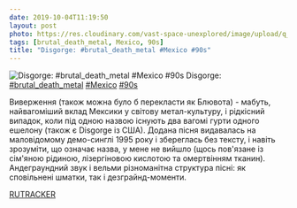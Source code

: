 ```yaml
---
date: 2019-10-04T11:19:50
layout: post
photo: https://res.cloudinary.com/vast-space-unexplored/image/upload/q_auto,dpr_auto,w_auto/photos/photo_750_04-10-2019_11-19-50.jpg
tags: [brutal_death_metal, Mexico, 90s]
title: "Disgorge: #brutal_death_metal #Mexico #90s"
---
```

![Disgorge: #brutal_death_metal #Mexico #90s](https://res.cloudinary.com/vast-space-unexplored/image/upload/q_auto,dpr_auto,w_auto/photos/photo_750_04-10-2019_11-19-50.jpg)
Disgorge: [#brutal_death_metal](/tags/#brutal_death_metal) [#Mexico](/tags/#Mexico) [#90s](/tags/#90s)

Виверження (також можна було б перекласти як Блювота) - мабуть,  найвагоміший вклад Мексики у світову метал-культуру, і рідкісний випадок, коли під одною назвою існують два вагомі гурти одного ешелону (також є Disgorge із США). Додана пісня видавалась на маловідомому демо-синглі 1995 року і збереглась без тексту, і навіть зрозуміти, що означає назва, у мене не вийшло (щось пов&#39;язане із сім&#39;яною рідиною, лізергіновою кислотою та омертвінням тканин). Андеграундний звук і вельми різноманітна структура пісні: як сповільнені шматки, так і дезграйнд-моменти.

[RUTRACKER](https://rutracker.org/forum/viewtopic.php?t=4956429)